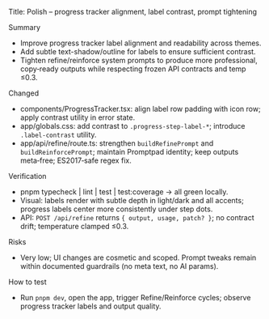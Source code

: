 Title: Polish – progress tracker alignment, label contrast, prompt tightening

Summary
- Improve progress tracker label alignment and readability across themes.
- Add subtle text-shadow/outline for labels to ensure sufficient contrast.
- Tighten refine/reinforce system prompts to produce more professional, copy‑ready outputs while respecting frozen API contracts and temp ≤0.3.

Changed
- components/ProgressTracker.tsx: align label row padding with icon row; apply contrast utility in error state.
- app/globals.css: add contrast to `.progress-step-label-*`; introduce `.label-contrast` utility.
- app/api/refine/route.ts: strengthen `buildRefinePrompt` and `buildReinforcePrompt`; maintain Promptpad identity; keep outputs meta‑free; ES2017‑safe regex fix.

Verification
- pnpm typecheck | lint | test | test:coverage → all green locally.
- Visual: labels render with subtle depth in light/dark and all accents; progress labels center more consistently under step dots.
- API: `POST /api/refine` returns `{ output, usage, patch? }`; no contract drift; temperature clamped ≤0.3.

Risks
- Very low; UI changes are cosmetic and scoped. Prompt tweaks remain within documented guardrails (no meta text, no AI params).

How to test
- Run `pnpm dev`, open the app, trigger Refine/Reinforce cycles; observe progress tracker labels and output quality.

